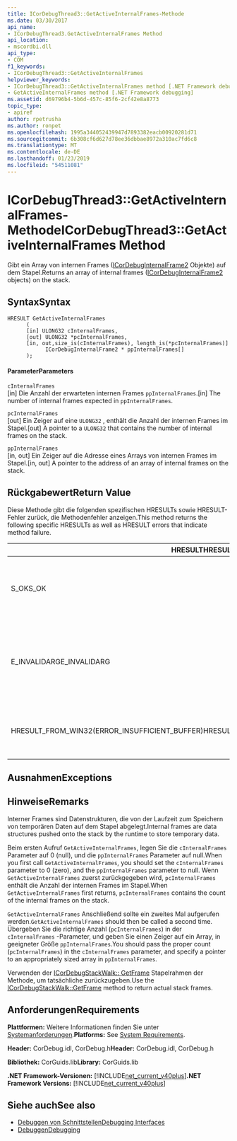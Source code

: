 ```yaml
---
title: ICorDebugThread3::GetActiveInternalFrames-Methode
ms.date: 03/30/2017
api_name:
- ICorDebugThread3.GetActiveInternalFrames Method
api_location:
- mscordbi.dll
api_type:
- COM
f1_keywords:
- ICorDebugThread3::GetActiveInternalFrames
helpviewer_keywords:
- ICorDebugThread3::GetActiveInternalFrames method [.NET Framework debugging]
- GetActiveInternalFrames method [.NET Framework debugging]
ms.assetid: d69796b4-5b6d-457c-85f6-2cf42e8a8773
topic_type:
- apiref
author: rpetrusha
ms.author: ronpet
ms.openlocfilehash: 1995a344052439947d7893382eacb00920281d71
ms.sourcegitcommit: 6b308cf6d627d78ee36dbbae8972a310ac7fd6c8
ms.translationtype: MT
ms.contentlocale: de-DE
ms.lasthandoff: 01/23/2019
ms.locfileid: "54511081"
---
```

# <a name="icordebugthread3getactiveinternalframes-method"></a><span data-ttu-id="9c87d-102">ICorDebugThread3::GetActiveInternalFrames-Methode</span><span class="sxs-lookup"><span data-stu-id="9c87d-102">ICorDebugThread3::GetActiveInternalFrames Method</span></span>
<span data-ttu-id="9c87d-103">Gibt ein Array von internen Frames ([ICorDebugInternalFrame2](../../../../docs/framework/unmanaged-api/debugging/icordebuginternalframe2-interface.md) Objekte) auf dem Stapel.</span><span class="sxs-lookup"><span data-stu-id="9c87d-103">Returns an array of internal frames ([ICorDebugInternalFrame2](../../../../docs/framework/unmanaged-api/debugging/icordebuginternalframe2-interface.md) objects) on the stack.</span></span>  
  
## <a name="syntax"></a><span data-ttu-id="9c87d-104">Syntax</span><span class="sxs-lookup"><span data-stu-id="9c87d-104">Syntax</span></span>  
  
```  
HRESULT GetActiveInternalFrames  
      (  
      [in] ULONG32 cInternalFrames,  
      [out] ULONG32 *pcInternalFrames,  
      [in, out,size_is(cInternalFrames), length_is(*pcInternalFrames)]  
            ICorDebugInternalFrame2 * ppInternalFrames[]  
      );  
```  
  
#### <a name="parameters"></a><span data-ttu-id="9c87d-105">Parameter</span><span class="sxs-lookup"><span data-stu-id="9c87d-105">Parameters</span></span>  
 `cInternalFrames`  
 <span data-ttu-id="9c87d-106">[in] Die Anzahl der erwarteten internen Frames `ppInternalFrames`.</span><span class="sxs-lookup"><span data-stu-id="9c87d-106">[in] The number of internal frames expected in `ppInternalFrames`.</span></span>  
  
 `pcInternalFrames`  
 <span data-ttu-id="9c87d-107">[out] Ein Zeiger auf eine `ULONG32` , enthält die Anzahl der internen Frames im Stapel.</span><span class="sxs-lookup"><span data-stu-id="9c87d-107">[out] A pointer to a `ULONG32` that contains the number of internal frames on the stack.</span></span>  
  
 `ppInternalFrames`  
 <span data-ttu-id="9c87d-108">[in, out] Ein Zeiger auf die Adresse eines Arrays von internen Frames im Stapel.</span><span class="sxs-lookup"><span data-stu-id="9c87d-108">[in, out] A pointer to the address of an array of internal frames on the stack.</span></span>  
  
## <a name="return-value"></a><span data-ttu-id="9c87d-109">Rückgabewert</span><span class="sxs-lookup"><span data-stu-id="9c87d-109">Return Value</span></span>  
 <span data-ttu-id="9c87d-110">Diese Methode gibt die folgenden spezifischen HRESULTs sowie HRESULT-Fehler zurück, die Methodenfehler anzeigen.</span><span class="sxs-lookup"><span data-stu-id="9c87d-110">This method returns the following specific HRESULTs as well as HRESULT errors that indicate method failure.</span></span>  
  
|<span data-ttu-id="9c87d-111">HRESULT</span><span class="sxs-lookup"><span data-stu-id="9c87d-111">HRESULT</span></span>|<span data-ttu-id="9c87d-112">Beschreibung</span><span class="sxs-lookup"><span data-stu-id="9c87d-112">Description</span></span>|  
|-------------|-----------------|  
|<span data-ttu-id="9c87d-113">S_OK</span><span class="sxs-lookup"><span data-stu-id="9c87d-113">S_OK</span></span>|<span data-ttu-id="9c87d-114">Die [ICorDebugInternalFrame2](../../../../docs/framework/unmanaged-api/debugging/icordebuginternalframe2-interface.md) Objekt wurde erfolgreich erstellt.</span><span class="sxs-lookup"><span data-stu-id="9c87d-114">The [ICorDebugInternalFrame2](../../../../docs/framework/unmanaged-api/debugging/icordebuginternalframe2-interface.md) object was successfully created.</span></span>|  
|<span data-ttu-id="9c87d-115">E_INVALIDARG</span><span class="sxs-lookup"><span data-stu-id="9c87d-115">E_INVALIDARG</span></span>|<span data-ttu-id="9c87d-116">`cInternalFrames` ist nicht 0 (null) und `ppInternalFrames` ist `null`, oder `pcInternalFrames` ist `null`.</span><span class="sxs-lookup"><span data-stu-id="9c87d-116">`cInternalFrames` is not zero and `ppInternalFrames` is `null`, or `pcInternalFrames` is `null`.</span></span>|  
|<span data-ttu-id="9c87d-117">HRESULT_FROM_WIN32(ERROR_INSUFFICIENT_BUFFER)</span><span class="sxs-lookup"><span data-stu-id="9c87d-117">HRESULT_FROM_WIN32(ERROR_INSUFFICIENT_BUFFER)</span></span>|<span data-ttu-id="9c87d-118">`ppInternalFrames` ist kleiner als die Anzahl der internen Frames.</span><span class="sxs-lookup"><span data-stu-id="9c87d-118">`ppInternalFrames` is smaller than the count of internal frames.</span></span>|  
  
## <a name="exceptions"></a><span data-ttu-id="9c87d-119">Ausnahmen</span><span class="sxs-lookup"><span data-stu-id="9c87d-119">Exceptions</span></span>  
  
## <a name="remarks"></a><span data-ttu-id="9c87d-120">Hinweise</span><span class="sxs-lookup"><span data-stu-id="9c87d-120">Remarks</span></span>  
 <span data-ttu-id="9c87d-121">Interner Frames sind Datenstrukturen, die von der Laufzeit zum Speichern von temporären Daten auf dem Stapel abgelegt.</span><span class="sxs-lookup"><span data-stu-id="9c87d-121">Internal frames are data structures pushed onto the stack by the runtime to store temporary data.</span></span>  
  
 <span data-ttu-id="9c87d-122">Beim ersten Aufruf `GetActiveInternalFrames`, legen Sie die `cInternalFrames` Parameter auf 0 (null), und die `ppInternalFrames` Parameter auf null.</span><span class="sxs-lookup"><span data-stu-id="9c87d-122">When you first call `GetActiveInternalFrames`, you should set the `cInternalFrames` parameter to 0 (zero), and the `ppInternalFrames` parameter to null.</span></span> <span data-ttu-id="9c87d-123">Wenn `GetActiveInternalFrames` zuerst zurückgegeben wird, `pcInternalFrames` enthält die Anzahl der internen Frames im Stapel.</span><span class="sxs-lookup"><span data-stu-id="9c87d-123">When `GetActiveInternalFrames` first returns, `pcInternalFrames` contains the count of the internal frames on the stack.</span></span>  
  
 <span data-ttu-id="9c87d-124">`GetActiveInternalFrames` Anschließend sollte ein zweites Mal aufgerufen werden.</span><span class="sxs-lookup"><span data-stu-id="9c87d-124">`GetActiveInternalFrames` should then be called a second time.</span></span> <span data-ttu-id="9c87d-125">Übergeben Sie die richtige Anzahl (`pcInternalFrames`) in der `cInternalFrames` -Parameter, und geben Sie einen Zeiger auf ein Array, in geeigneter Größe `ppInternalFrames`.</span><span class="sxs-lookup"><span data-stu-id="9c87d-125">You should pass the proper count (`pcInternalFrames`) in the `cInternalFrames` parameter, and specify a pointer to an appropriately sized array in `ppInternalFrames`.</span></span>  
  
 <span data-ttu-id="9c87d-126">Verwenden der [ICorDebugStackWalk:: GetFrame](../../../../docs/framework/unmanaged-api/debugging/icordebugthread3-getactiveinternalframes-method.md) Stapelrahmen der Methode, um tatsächliche zurückzugeben.</span><span class="sxs-lookup"><span data-stu-id="9c87d-126">Use the [ICorDebugStackWalk::GetFrame](../../../../docs/framework/unmanaged-api/debugging/icordebugthread3-getactiveinternalframes-method.md) method to return actual stack frames.</span></span>  
  
## <a name="requirements"></a><span data-ttu-id="9c87d-127">Anforderungen</span><span class="sxs-lookup"><span data-stu-id="9c87d-127">Requirements</span></span>  
 <span data-ttu-id="9c87d-128">**Plattformen:** Weitere Informationen finden Sie unter [Systemanforderungen](../../../../docs/framework/get-started/system-requirements.md).</span><span class="sxs-lookup"><span data-stu-id="9c87d-128">**Platforms:** See [System Requirements](../../../../docs/framework/get-started/system-requirements.md).</span></span>  
  
 <span data-ttu-id="9c87d-129">**Header:** CorDebug.idl, CorDebug.h</span><span class="sxs-lookup"><span data-stu-id="9c87d-129">**Header:** CorDebug.idl, CorDebug.h</span></span>  
  
 <span data-ttu-id="9c87d-130">**Bibliothek:** CorGuids.lib</span><span class="sxs-lookup"><span data-stu-id="9c87d-130">**Library:** CorGuids.lib</span></span>  
  
 <span data-ttu-id="9c87d-131">**.NET Framework-Versionen:** [!INCLUDE[net_current_v40plus](../../../../includes/net-current-v40plus-md.md)]</span><span class="sxs-lookup"><span data-stu-id="9c87d-131">**.NET Framework Versions:** [!INCLUDE[net_current_v40plus](../../../../includes/net-current-v40plus-md.md)]</span></span>  
  
## <a name="see-also"></a><span data-ttu-id="9c87d-132">Siehe auch</span><span class="sxs-lookup"><span data-stu-id="9c87d-132">See also</span></span>
- [<span data-ttu-id="9c87d-133">Debuggen von Schnittstellen</span><span class="sxs-lookup"><span data-stu-id="9c87d-133">Debugging Interfaces</span></span>](../../../../docs/framework/unmanaged-api/debugging/debugging-interfaces.md)
- [<span data-ttu-id="9c87d-134">Debuggen</span><span class="sxs-lookup"><span data-stu-id="9c87d-134">Debugging</span></span>](../../../../docs/framework/unmanaged-api/debugging/index.md)
